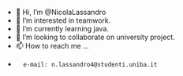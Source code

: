 - 👋 Hi, I’m @NicolaLassandro
- 👀 I’m interested in teamwork.
- 🌱 I’m currently learning java.
- 💞️ I’m looking to collaborate on university project.
- 📫 How to reach me ...
-       e-mail: n.lassandro4@studenti.uniba.it
